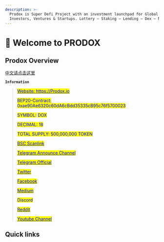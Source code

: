 ```yaml
---
description: >-
  Prodox is Super Defi Project with an investment launchpad for Global
  Investors, Ventures & Startups. Lottery — Staking — Lending — Dex — NFT Market
---
```


# 👋 Welcome to PRODOX

## Prodox Overview

[中文请点击这里](https://docs.prodox.io/cn)

**`Information`**

> <mark style="color:blue;"></mark>[<mark style="color:blue;">Website: https://Prodox.io</mark>](https://prodox.io)<mark style="color:blue;"></mark>
>
> <mark style="color:blue;">BEP20-Contract: 0xae90Ae6320c60dA6cBdd35335cB95c76f5700023</mark>
>
> <mark style="color:blue;">SYMBOL:</mark> <mark style="color:blue;">DOX</mark>
>
> <mark style="color:blue;">DECIMAL: 18</mark>
>
> <mark style="color:blue;">TOTAL SUPPLY: 500,000,000 TOKEN</mark>
>
> <mark style="color:blue;"></mark>[<mark style="color:blue;">BSC Scanlink</mark>](https://bscscan.com/address/0xae90Ae6320c60dA6cBdd35335cB95c76f5700023)<mark style="color:blue;"></mark>
>
> <mark style="color:blue;"></mark>[<mark style="color:blue;">Telegram Announce Channel</mark>](https://t.me/prodoxann)
>
> <mark style="color:blue;"></mark>[<mark style="color:blue;">Telegram Official</mark>](https://t.me/Prodox\_io)<mark style="color:blue;"></mark>
>
> <mark style="color:blue;"></mark>[<mark style="color:blue;">Twitter</mark>](https://twitter.com/Prodox\_io)<mark style="color:blue;"></mark>
>
> <mark style="color:blue;"></mark>[<mark style="color:blue;">Facebook</mark>](https://www.facebook.com/ProdoxEcosystem)<mark style="color:blue;"></mark>
>
> <mark style="color:blue;"></mark>[<mark style="color:blue;">Medium</mark>](https://medium.com/@prodox)<mark style="color:blue;"></mark>
>
> <mark style="color:blue;">Discord</mark>
>
> <mark style="color:blue;"></mark>[<mark style="color:blue;">Reddit</mark>](https://www.reddit.com/r/Prodox/)<mark style="color:blue;"></mark>
>
> <mark style="color:blue;"></mark>[<mark style="color:blue;">Youtube Channel</mark>](https://www.youtube.com/channel/UC-tp98j8RhwNnUw72WdVHOA)<mark style="color:blue;"></mark>

## Quick links
